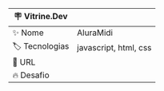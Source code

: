 

| :placard: Vitrine.Dev |     |
| -------------  | --- |
| :sparkles: Nome        | AluraMidi
| :label: Tecnologias | javascript, html, css
| :rocket: URL         | 
| :fire: Desafio     | 
